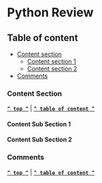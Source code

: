 # Python Review

## Table of content

- [Content section](#content-section)
  - [Content section 1](#content-sub-section-1)
  - [Content section 2](#content-sub-section-2)
- [Comments](#comments)

### Content Section

**[`^ top ^`](#python-review)** | **[`^ table of content ^`](#table-of-content)**

#### Content Sub Section 1

#### Content Sub Section 2

### Comments

**[`^ top ^`](#python-review)** | **[`^ table of content ^`](#table-of-content)**
